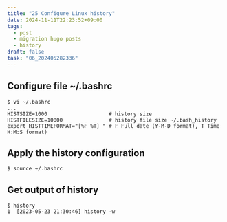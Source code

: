 ```yaml
---
title: "25 Configure Linux history"
date: 2024-11-11T22:23:52+09:00
tags:
  - post
  - migration hugo posts
  - history
draft: false
task: "06_202405282336"
---
```


## Configure file ~/.bashrc
```
$ vi ~/.bashrc
...
HISTSIZE=1000                    # history size
HISTFILESIZE=10000               # history file size ~/.bash_history
export HISTTIMEFORMAT="[%F %T] " # F Full date (Y-M-D format), T Time H:M:S format)
```

## Apply the history configuration
```
$ source ~/.bashrc
```

## Get output of history
```
$ history
1  [2023-05-23 21:30:46] history -w
```
